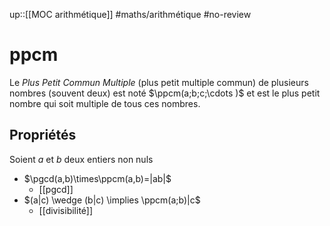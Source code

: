 up::[[MOC arithmétique]]
#maths/arithmétique #no-review 
# ppcm
Le _Plus Petit Commun Multiple_ (plus petit multiple commun) de plusieurs nombres (souvent deux) est noté $\ppcm(a;b;c;\cdots )$ et est le plus petit nombre qui soit multiple de tous ces nombres.


## Propriétés 
Soient $a$ et $b$ deux entiers non nuls
 - $\pgcd(a,b)\times\ppcm(a,b)=|ab|$
     - [[pgcd]]
 - $(a|c) \wedge (b|c) \implies \ppcm(a;b)|c$
     - [[divisibilité]]
